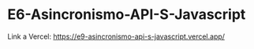 # E6-Asincronismo-API-S-Javascript

Link a Vercel: https://e9-asincronismo-api-s-javascript.vercel.app/
